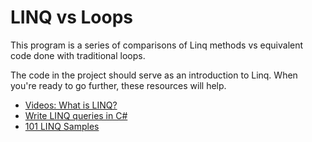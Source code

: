 # LINQ vs Loops

This program is a series of comparisons of Linq methods vs equivalent code done with traditional loops.

The code in the project should serve as an introduction to Linq. When you're ready to go further, these resources will help.

* [Videos: What is LINQ?](https://www.youtube.com/watch?v=z3PowDJKOSA&list=PL6n9fhu94yhWi8K02Eqxp3Xyh_OmQ0Rp6)
* [Write LINQ queries in C#](https://docs.microsoft.com/en-us/dotnet/csharp/linq/write-linq-queries)
* [101 LINQ Samples](https://docs.microsoft.com/en-us/samples/dotnet/try-samples/101-linq-samples/)